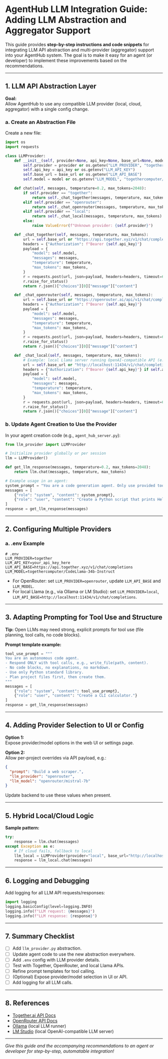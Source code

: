 # AgentHub LLM Integration Guide: Adding LLM Abstraction and Aggregator Support

This guide provides **step-by-step instructions and code snippets** for integrating LLM API abstraction and multi-provider (aggregator) support into your AgentHub system. The goal is to make it easy for an agent (or developer) to implement these improvements based on the recommendations.

---

## 1. LLM API Abstraction Layer

**Goal:**  
Allow AgentHub to use any compatible LLM provider (local, cloud, aggregator) with a single config change.

### a. Create an Abstraction File

Create a new file:  
```python name=llm_provider.py
import os
import requests

class LLMProvider:
    def __init__(self, provider=None, api_key=None, base_url=None, model=None):
        self.provider = provider or os.getenv("LLM_PROVIDER", "together")
        self.api_key = api_key or os.getenv("LLM_API_KEY")
        self.base_url = base_url or os.getenv("LLM_API_BASE")
        self.model = model or os.getenv("LLM_MODEL", "togethercomputer/CodeLlama-34b-Instruct")

    def chat(self, messages, temperature=0.2, max_tokens=2048):
        if self.provider == "together":
            return self._chat_together(messages, temperature, max_tokens)
        elif self.provider == "openrouter":
            return self._chat_openrouter(messages, temperature, max_tokens)
        elif self.provider == "local":
            return self._chat_local(messages, temperature, max_tokens)
        else:
            raise ValueError(f"Unknown provider: {self.provider}")

    def _chat_together(self, messages, temperature, max_tokens):
        url = self.base_url or "https://api.together.xyz/v1/chat/completions"
        headers = {"Authorization": f"Bearer {self.api_key}"}
        payload = {
            "model": self.model,
            "messages": messages,
            "temperature": temperature,
            "max_tokens": max_tokens,
        }
        r = requests.post(url, json=payload, headers=headers, timeout=60)
        r.raise_for_status()
        return r.json()["choices"][0]["message"]["content"]

    def _chat_openrouter(self, messages, temperature, max_tokens):
        url = self.base_url or "https://openrouter.ai/api/v1/chat/completions"
        headers = {"Authorization": f"Bearer {self.api_key}"}
        payload = {
            "model": self.model,
            "messages": messages,
            "temperature": temperature,
            "max_tokens": max_tokens,
        }
        r = requests.post(url, json=payload, headers=headers, timeout=60)
        r.raise_for_status()
        return r.json()["choices"][0]["message"]["content"]

    def _chat_local(self, messages, temperature, max_tokens):
        # Example: local Llama server running OpenAI-compatible API (e.g. via LM Studio/Ollama)
        url = self.base_url or "http://localhost:11434/v1/chat/completions"
        headers = {"Authorization": f"Bearer {self.api_key}"} if self.api_key else {}
        payload = {
            "model": self.model,
            "messages": messages,
            "temperature": temperature,
            "max_tokens": max_tokens,
        }
        r = requests.post(url, json=payload, headers=headers, timeout=60)
        r.raise_for_status()
        return r.json()["choices"][0]["message"]["content"]
```

### b. Update Agent Creation to Use the Provider

In your agent creation code (e.g., `agent_hub_server.py`):

```python
from llm_provider import LLMProvider

# Initialize provider globally or per session
llm = LLMProvider()

def get_llm_response(messages, temperature=0.2, max_tokens=2048):
    return llm.chat(messages, temperature, max_tokens)

# Example usage in an agent:
system_prompt = "You are a code generation agent. Only use provided tools."
messages = [
    {"role": "system", "content": system_prompt},
    {"role": "user", "content": "Create a Python script that prints Hello World."},
]
response = get_llm_response(messages)
```

---

## 2. Configuring Multiple Providers

### a. .env Example

```
# .env
LLM_PROVIDER=together
LLM_API_KEY=your_api_key_here
LLM_API_BASE=https://api.together.xyz/v1/chat/completions
LLM_MODEL=togethercomputer/CodeLlama-34b-Instruct
```
- For OpenRouter: set `LLM_PROVIDER=openrouter`, update `LLM_API_BASE` and `LLM_MODEL`.
- For local Llama (e.g., via Ollama or LM Studio): set `LLM_PROVIDER=local`, `LLM_API_BASE=http://localhost:11434/v1/chat/completions`.

---

## 3. Adapting Prompting for Tool Use and Structure

**Tip:** Open LLMs may need strong, explicit prompts for tool use (file planning, tool calls, no code blocks).

**Prompt template example:**
```python
tool_use_prompt = """
You are an autonomous code agent.
- Respond ONLY with tool calls, e.g., write_file(path, content).
- No code blocks, no explanations, no markdown.
- Use only Python standard library.
- Plan project files first, then create them.
"""
messages = [
    {"role": "system", "content": tool_use_prompt},
    {"role": "user", "content": "Create a CLI calculator."}
]
response = get_llm_response(messages)
```

---

## 4. Adding Provider Selection to UI or Config

**Option 1:**  
Expose provider/model options in the web UI or settings page.

**Option 2:**  
Allow per-project overrides via API payload, e.g.:
```json
{
  "prompt": "Build a web scraper.",
  "llm_provider": "openrouter",
  "llm_model": "openrouter/mistral-7b"
}
```
Update backend to use these values when present.

---

## 5. Hybrid Local/Cloud Logic

**Sample pattern:**
```python
try:
    response = llm.chat(messages)
except Exception as e:
    # If cloud fails, fallback to local
    llm_local = LLMProvider(provider="local", base_url="http://localhost:11434/v1/chat/completions")
    response = llm_local.chat(messages)
```

---

## 6. Logging and Debugging

Add logging for all LLM API requests/responses:
```python
import logging
logging.basicConfig(level=logging.INFO)
logging.info(f"LLM request: {messages}")
logging.info(f"LLM response: {response}")
```

---

## 7. Summary Checklist

- [ ] Add `llm_provider.py` abstraction.
- [ ] Update agent code to use the new abstraction everywhere.
- [ ] Add `.env` config with LLM provider details.
- [ ] Test with Together, OpenRouter, and local Llama APIs.
- [ ] Refine prompt templates for tool calling.
- [ ] (Optional) Expose provider/model selection in UI or API.
- [ ] Add logging for all LLM calls.

---

## 8. References

- [Together.ai API Docs](https://docs.together.ai/docs/chat-completions)
- [OpenRouter API Docs](https://openrouter.ai/docs)
- [Ollama](https://ollama.com/) (local LLM runner)
- [LM Studio](https://lmstudio.ai/) (local OpenAI-compatible LLM server)

---

*Give this guide and the accompanying recommendations to an agent or developer for step-by-step, automatable integration!*